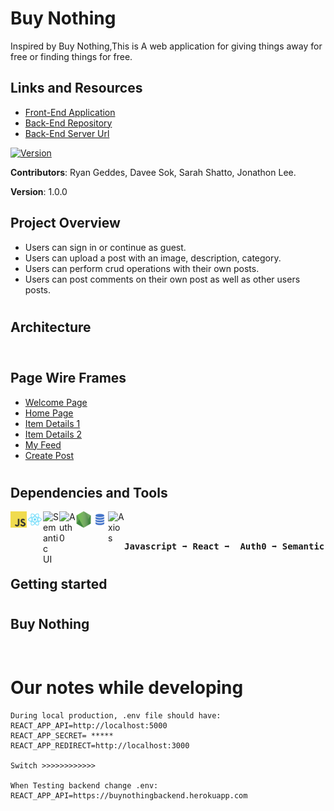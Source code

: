 # Buy Nothing

Inspired by Buy Nothing,This is A web application for giving things away for free or finding things for free.

## Links and Resources

- [Front-End Application](https://buynothing-frontend.netlify.app/main)
- [Back-End Repository](https://github.com/daveeS987/buy-nothing-backend)
- [Back-End Server Url](https://buynothingbackend.herokuapp.com/)

[![Version](https://img.shields.io/badge/version-1.0.0-brightgreen.svg)](https://github.com/jonnyleealas/ohnologger)

**Contributors**: Ryan Geddes, Davee Sok, Sarah Shatto, Jonathon Lee.

**Version**: 1.0.0

## Project Overview

- Users can sign in or continue as guest.
- Users can upload a post with an image, description, category.
- Users can perform crud operations with their own posts.
- Users can post comments on their own post as well as other users posts.

#

## Architecture

```

```

#

## Page Wire Frames

- [Welcome Page](./assets/wireframe/1_Welcome.pdf)
- [Home Page](./assets/wireframe/2_Home.pdf)
- [Item Details 1](./assets/wireframe/2.5_ItemDetails.pdf)
- [Item Details 2](./assets/wireframe/2.75_ItemDetailsSelectUser.pdf)
- [My Feed](./assets/wireframe/3_MyFeed.pdf)
- [Create Post](./assets/wireframe/createPost.pdf)

#

## Dependencies and Tools

<img align="left" alt="JavaScript" width="26px" src="https://raw.githubusercontent.com/github/explore/80688e429a7d4ef2fca1e82350fe8e3517d3494d/topics/javascript/javascript.png"/>
<img align="left" alt="React" width="26px" src="https://raw.githubusercontent.com/github/explore/80688e429a7d4ef2fca1e82350fe8e3517d3494d/topics/react/react.png" />
<img  align="left"alt="Semantic UI" width="26px" src="./icons/semantic.png"/>
<img align="left" alt="Auth0" width="26px" src="./icons/auth0-logo.png">
<img align="left" alt="Node.js" width="26px" src="https://raw.githubusercontent.com/github/explore/80688e429a7d4ef2fca1e82350fe8e3517d3494d/topics/nodejs/nodejs.png"/>
<img align="left" alt="SQL" width="26px" src="https://raw.githubusercontent.com/github/explore/80688e429a7d4ef2fca1e82350fe8e3517d3494d/topics/sql/sql.png"/>
<img  align="left" alt="Axios" width="26px" src="./icons/axiosimage.png"/>

</br>
</br>
<pre>
<b>Javascript ➡ React ➡  Auth0 ➡ Semantic Ui ➡ MongoDB ➡ Cloudify </b>
</pre>

#

## Getting started

#

## Buy Nothing

```


```

# Our notes while developing

```
During local production, .env file should have:
REACT_APP_API=http://localhost:5000
REACT_APP_SECRET= *****
REACT_APP_REDIRECT=http://localhost:3000

Switch >>>>>>>>>>>>

When Testing backend change .env:
REACT_APP_API=https://buynothingbackend.herokuapp.com

```
